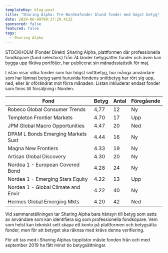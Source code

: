 ```yaml
---
templateKey: blog-post
title: "Sharing Alpha: Tre Nordeafonder bland fonder med högst betyg"
date: 2020-06-09T09:37:29.413Z
sponsored: false
featured: false
tags:
  - Sharing Alpha
---
```

STOCKHOLM (Fonder Direkt) Sharing Alpha, plattformen där professionella fondköpare (fund selectors) från 74 länder betygsätter fonder och även kan bygga upp fiktiva portföljer, har publicerat sin månadsstatistik för maj.

Listan visar vilka fonder som har högst snittbetyg, hur många användare som har lämnat betyg samt huruvida fondens snittbetyg har rört sig upp, ned, eller är oförändrat mot förra månaden. Listan inkluderar endast fonder som finns till försäljning i Norden.

| **Fond**                            | **Betyg** | **Antal** | **Föregående** |
| ----------------------------------- | --------- | --------- | -------------- |
| Robeco Global Consumer Trends       | 4,77      | 12        | Ny             |
| Templeton Frontier Markets          | 4.70      | 17        | Upp            |
| JPM Global Macro Opportunities      | 4.47      | 20        | Ned            |
| DPAM L Bonds Emerging Markets Sust  | 4.44      | 16        | Ny             |
| Magna New Frontiers                 | 4.33      | 19        | Ny             |
| Artisan Global Discovery            | 4.30      | 20        | Ny             |
| Nordea 1 - European Covered Bond    | 4.28      | 24        | Ny             |
| Nordea 1 - Emerging Stars Equity    | 4.22      | 13        | Upp            |
| Nordea 1 - Global Climate and Envir | 4.22      | 40        | Ny             |
| Hermes Global Emerging Mkts         | 4.20      | 42        | Ned            |

Vid sammanställningen tar Sharing Alpha bara hänsyn till betyg som satts av användare som kan identifiera sig som professionella fondköpare. Vem som helst kan tekniskt sett skapa ett konto på plattformen och betygsätta fonder, men för att betyget ska räknas med krävs denna verifiering.

För att tas med i Sharing Alphas topplistor måste fonden från och med september 2019 ha fått minst tio betygsättningar.
